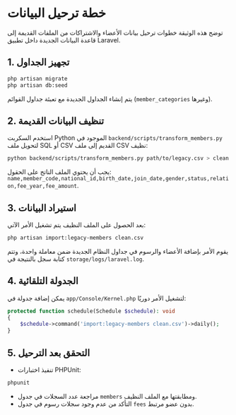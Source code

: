 # خطة ترحيل البيانات

توضح هذه الوثيقة خطوات ترحيل بيانات الأعضاء والاشتراكات من الملفات القديمة إلى قاعدة البيانات الجديدة داخل تطبيق Laravel.

## 1. تجهيز الجداول

```bash
php artisan migrate
php artisan db:seed
```

يتم إنشاء الجداول الجديدة مع تعبئة جداول القوائم (`member_categories` وغيرها).

## 2. تنظيف البيانات القديمة

استخدم السكربت Python الموجود في `backend/scripts/transform_members.py` لتحويل ملف SQL أو CSV القديم إلى ملف CSV نظيف:

```bash
python backend/scripts/transform_members.py path/to/legacy.csv > clean.csv
```

يجب أن يحتوي الملف الناتج على الحقول:
`name,member_code,national_id,birth_date,join_date,gender,status,relation,fee_year,fee_amount`.

## 3. استيراد البيانات

بعد الحصول على الملف النظيف يتم تشغيل الأمر الآتي:

```bash
php artisan import:legacy-members clean.csv
```

يقوم الأمر بإضافة الأعضاء والرسوم في جداول النظام الجديدة ضمن معاملة واحدة، وتتم كتابة سجل بالنتيجة في `storage/logs/laravel.log`.

## 4. الجدولة التلقائية

يمكن إضافة جدولة في `app/Console/Kernel.php` لتشغيل الأمر دوريًا:

```php
protected function schedule(Schedule $schedule): void
{
    $schedule->command('import:legacy-members clean.csv')->daily();
}
```

## 5. التحقق بعد الترحيل

- تنفيذ اختبارات PHPUnit:

```bash
phpunit
```

- مراجعة عدد السجلات في جدول `members` ومطابقتها مع الملف النظيف.
- التأكد من عدم وجود سجلات رسوم في جدول `fees` بدون عضو مرتبط.

